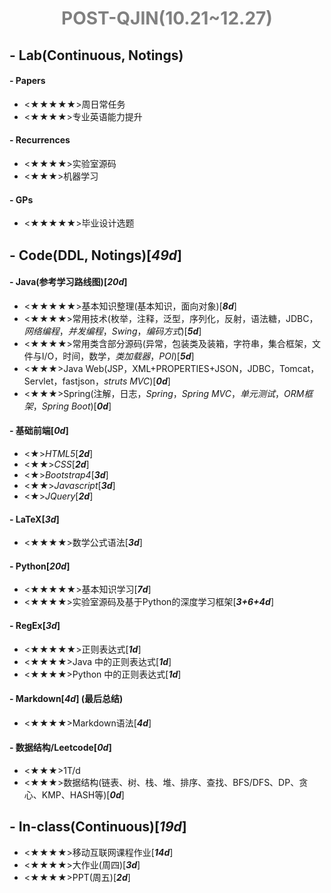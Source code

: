 # <font color=gray><center>POST-QJIN(10.21~12.27)</center></font>
## - Lab(Continuous, Notings)
#### - Papers
- <★★★★★>周日常任务
- <★★★★>专业英语能力提升
#### - Recurrences
- <★★★★>实验室源码
- <★★★>机器学习
#### - GPs
- <★★★★★>毕业设计选题
## - Code(DDL, Notings)[***49d***]
#### - Java(参考学习路线图)[***20d***]
- <★★★★★>基本知识整理(基本知识，面向对象)[***8d***]
- <★★★★>常用技术(枚举，注释，泛型，序列化，反射，语法糖，JDBC，*网络编程*，*并发编程*，*Swing*，*编码方式*)[***5d***]
- <★★★★>常用类含部分源码(异常，包装类及装箱，字符串，集合框架，文件与I/O，时间，数学，*类加载器*，*POI*)[***5d***]
- <★★★>Java Web(JSP，XML+PROPERTIES+JSON，JDBC，Tomcat，Servlet，fastjson，*struts MVC*)[***0d***]
- <★★★>Spring(注解，日志，*Spring*，*Spring MVC*，*单元测试*，*ORM框架*，*Spring Boot*)[***0d***]
#### - 基础前端[***0d***]
- <★>*HTML5*[***2d***]
- <★★>*CSS*[***2d***]
- <★>*Bootstrap4*[***3d***]
- <★★>*Javascript*[***3d***]
- <★>*JQuery*[***2d***]
#### - LaTeX[***3d***]
- <★★★★>数学公式语法[***3d***]
#### - Python[***20d***]
- <★★★★★>基本知识学习[***7d***]
- <★★★★>实验室源码及基于Python的深度学习框架[***3+6+4d***]
#### - RegEx[***3d***]
- <★★★★★>正则表达式[***1d***]
- <★★★★>Java 中的正则表达式[***1d***]
- <★★★★>Python 中的正则表达式[***1d***]
#### - Markdown[***4d***] (最后总结)
- <★★★★>Markdown语法[***4d***]
#### - 数据结构/Leetcode[***0d***]
- <★★★>1T/d
- <★★★>数据结构(链表、树、栈、堆、排序、查找、BFS/DFS、DP、贪心、KMP、HASH等)[***0d***]

## - In-class(Continuous)[***19d***]
- <★★★★>移动互联网课程作业[***14d***]
- <★★★★>大作业(周四)[***3d***]
- <★★★★>PPT(周五)[***2d***]
